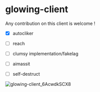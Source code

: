 # glowing-client
Any contribution on this client is welcome !

- [x] autocliker
- [ ] reach
- [ ] clumsy implementation/fakelag
- [ ] aimassit
- [ ] self-destruct


![glowing-client_6AcwdkSCX8](https://github.com/S3nda/glowing-client/assets/91835279/87fd9f23-98e1-4c7f-a4d8-6096d7958844)
